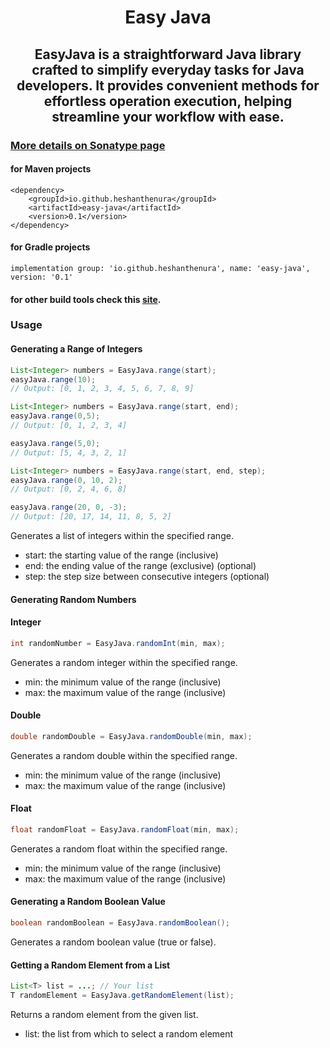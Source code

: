 # <h1 align="center">Easy Java</h1>
## <h2 align="center">EasyJava is a straightforward Java library crafted to simplify everyday tasks for Java developers. It provides convenient methods for effortless operation execution, helping streamline your workflow with ease.</h2>
### [More details on Sonatype page](https://central.sonatype.com/artifact/io.github.heshanthenura/easy-java)
#### for Maven projects
```
<dependency>
    <groupId>io.github.heshanthenura</groupId>
    <artifactId>easy-java</artifactId>
    <version>0.1</version>
</dependency>
```
#### for Gradle projects
```
implementation group: 'io.github.heshanthenura', name: 'easy-java', version: '0.1'
```
#### for other build tools check this [site](https://central.sonatype.com/artifact/io.github.heshanthenura/easy-java).

### Usage

#### Generating a Range of Integers
```java 
List<Integer> numbers = EasyJava.range(start);
easyJava.range(10);
// Output: [0, 1, 2, 3, 4, 5, 6, 7, 8, 9]

List<Integer> numbers = EasyJava.range(start, end);
easyJava.range(0,5);
// Output: [0, 1, 2, 3, 4]

easyJava.range(5,0);
// Output: [5, 4, 3, 2, 1]

List<Integer> numbers = EasyJava.range(start, end, step);
easyJava.range(0, 10, 2);
// Output: [0, 2, 4, 6, 8]

easyJava.range(20, 0, -3);
// Output: [20, 17, 14, 11, 8, 5, 2]
```
Generates a list of integers within the specified range.

* start: the starting value of the range (inclusive)
* end: the ending value of the range (exclusive) (optional)
* step: the step size between consecutive integers (optional)

#### Generating Random Numbers
#### Integer
```java
int randomNumber = EasyJava.randomInt(min, max);
```
Generates a random integer within the specified range.

* min: the minimum value of the range (inclusive)
* max: the maximum value of the range (inclusive)

#### Double
```java
double randomDouble = EasyJava.randomDouble(min, max);
```
Generates a random double within the specified range.

* min: the minimum value of the range (inclusive)
* max: the maximum value of the range (inclusive)

#### Float
```java
float randomFloat = EasyJava.randomFloat(min, max);
```
Generates a random float within the specified range.

* min: the minimum value of the range (inclusive)
* max: the maximum value of the range (inclusive)

#### Generating a Random Boolean Value
```java
boolean randomBoolean = EasyJava.randomBoolean();
```
Generates a random boolean value (true or false).

#### Getting a Random Element from a List
```java
List<T> list = ...; // Your list
T randomElement = EasyJava.getRandomElement(list);
```
Returns a random element from the given list.

* list: the list from which to select a random element